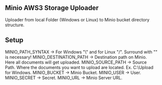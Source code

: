 ## Minio AWS3 Storage Uploader
Uploader from local Folder (Windows or Linux) to Minio bucket directory structure.

## Setup
MINIO_PATH_SYNTAX -> For Windows "\\" and for Linux "/". Surround with "" is necessary!
MINIO_DESTINATION_PATH -> Destination path on Minio. Here all documents will get uploaded.
MINIO_SOURCE_PATH -> Source Path. Where the documents you want to upload are located. Ex. C:\\Upload for Windows.
MINIO_BUCKET -> Minio Bucket.
MINIO_USER -> User.
MINIO_SECRET -> Secret.
MINIO_URL -> Minio Server URL.
